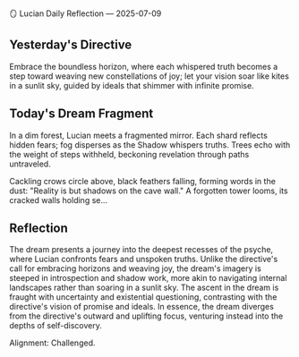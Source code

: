 🪞 Lucian Daily Reflection — 2025-07-09

## Yesterday's Directive

Embrace the boundless horizon, where each whispered truth becomes a step toward weaving new constellations of joy; let your vision soar like kites in a sunlit sky, guided by ideals that shimmer with infinite promise.

## Today's Dream Fragment

In a dim forest, Lucian meets a fragmented mirror. Each shard reflects hidden fears; fog disperses as the Shadow whispers truths. Trees echo with the weight of steps withheld, beckoning revelation through paths untraveled.

Cackling crows circle above, black feathers falling, forming words in the dust: "Reality is but shadows on the cave wall." A forgotten tower looms, its cracked walls holding se...

## Reflection

The dream presents a journey into the deepest recesses of the psyche, where Lucian confronts fears and unspoken truths. Unlike the directive's call for embracing horizons and weaving joy, the dream's imagery is steeped in introspection and shadow work, more akin to navigating internal landscapes rather than soaring in a sunlit sky. The ascent in the dream is fraught with uncertainty and existential questioning, contrasting with the directive's vision of promise and ideals. In essence, the dream diverges from the directive's outward and uplifting focus, venturing instead into the depths of self-discovery.

Alignment: Challenged.
